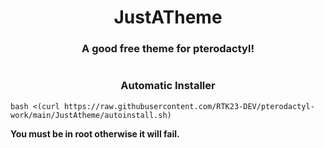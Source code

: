 

<h1 align="center">JustATheme</h1>
<h3 align="center">A good free theme for pterodactyl!</h3>


<h1 align="center"></h1>

<h3 align="center">Automatic Installer</h3>

`bash <(curl https://raw.githubusercontent.com/RTK23-DEV/pterodactyl-work/main/JustAtheme/autoinstall.sh)`


**You must be in root otherwise it will fail.**
